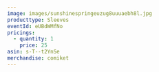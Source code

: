 ```yaml
---
image: images/sunshinespringeuzug8uuuaebh8l.jpg
producttype: Sleeves
eventId: eUBdWMfNo
pricings:
  - quantity: 1
    price: 25
asin: s-T--t2YnSe
merchandise: comiket
---
```

